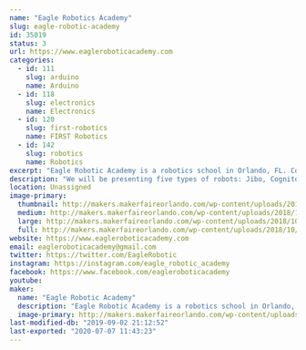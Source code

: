 ```yaml
---
name: "Eagle Robotics Academy"
slug: eagle-robotic-academy
id: 35019
status: 3
url: https://www.eagleroboticacademy.com
categories:
  - id: 111
    slug: arduino
    name: Arduino
  - id: 118
    slug: electronics
    name: Electronics
  - id: 120
    slug: first-robotics
    name: FIRST Robotics
  - id: 142
    slug: robotics
    name: Robotics
excerpt: "Eagle Robotic Academy is a robotics school in Orlando, FL. Come and visit us!"
description: "We will be presenting five types of robots: Jibo, Cognitoys Stemosaur, Marty, Meccano, Padbot and Stiquito and their high tech, uses and what they can do. There will be also a prize draw!"
location: Unassigned
image-primary:
  thumbnail: http://makers.makerfaireorlando.com/wp-content/uploads/2018/10/Eagle-logo-final-FUNDO-BRANCO-180x180px-1-150x150.jpg
  medium: http://makers.makerfaireorlando.com/wp-content/uploads/2018/10/Eagle-logo-final-FUNDO-BRANCO-180x180px-1.jpg
  large: http://makers.makerfaireorlando.com/wp-content/uploads/2018/10/Eagle-logo-final-FUNDO-BRANCO-180x180px-1.jpg
  full: http://makers.makerfaireorlando.com/wp-content/uploads/2018/10/Eagle-logo-final-FUNDO-BRANCO-180x180px-1.jpg
website: https://www.eagleroboticacademy.com
email: eagleroboticacademy@gmail.com
twitter: https://twitter.com/EagleRobotic
instagram: https://instagram.com/eagle_robotic_academy
facebook: https://www.facebook.com/eagleroboticacademy
youtube: 
maker:
  name: "Eagle Robotic Academy"
  description: "Eagle Robotic Academy is a robotics school in Orlando, FL."
  image-primary: http://makers.makerfaireorlando.com/wp-content/uploads/2018/10/Eagle-logo-final-FUNDO-BRANCO-180x180px.jpg
last-modified-db: "2019-09-02 21:12:52"
last-exported: "2020-07-07 11:43:23"
---
```

